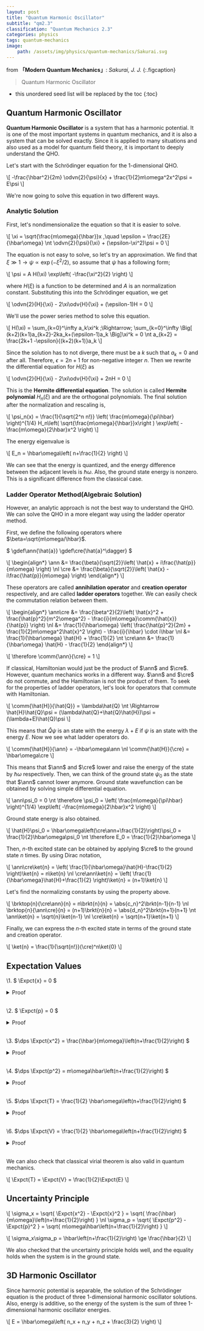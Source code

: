 ```yaml
---
layout: post
title: "Quantum Harmonic Oscillator"
subtitle: "qm2.3"
classification: "Quantum Mechanics 2.3"
categories: physics
tags: quantum-mechanics
image:
    path: /assets/img/physics/quantum-mechanics/Sakurai.svg
---
```


from **「Modern Quantum Mechanics」**: _Sakurai, J. J._
{:.figcaption}

> Quantum Harmonic Oscillator

<!--more-->
* this unordered seed list will be replaced by the toc
{:toc}

## Quantum Harmonic Oscillator

**Quantum Harmonic Oscillator** is a system that has a harmonic potential.
It is one of the most important systems in quantum mechanics, and it is also a system that can be solved exactly.
Since it is applied to many situations and also used as a model for quantum field theory, it is important to deeply understand the QHO.

Let's start with the Schrödinger equation for the 1-dimensional QHO.

\\[ -\frac{\hbar^2}{2m} \odvn{2}{\psi}{x} + \frac{1}{2}m\omega^2x^2\psi = E\psi \\]

We're now going to solve this equation in two different ways.

### Analytic Solution

First, let's nondimensionalize the equation so that it is easier to solve.

\\[ \xi = \sqrt{\frac{m\omega}{\hbar}}x ,\quad \epsilon = \frac{2E}{\hbar\omega} \nt
\odvn{2}{\psi}{\xi} + (\epsilon-\xi^2)\psi = 0 \\]

The equation is not easy to solve, so let's try an approximation.
We find that $\xi \gg 1 \to \psi \propto \exp(-\xi^2/2)$, so assume that $\psi$ has a following form;

\\[ \psi = A H(\xi) \exp\left( -\frac{\xi^2}{2} \right) \\]

where $H(\xi)$ is a function to be determined and $A$ is an normalization constant. Substituting this into the Schrödinger equation, we get

\\[ \odvn{2}{H}{\xi} - 2\xi\odv{H}{\xi} + (\epsilon-1)H = 0 \\]

We'll use the power series method to solve this equation.

\\[
H(\xi) = \sum_{k=0}^\infty a_k\xi^k \;\Rightarrow\;
\sum_{k=0}^\infty \Big[ (k+2)(k+1)a_{k+2}-2ka_k+(\epsilon-1)a_k \Big]\xi^k = 0 \nt
a_{k+2} = \frac{2k+1 -\epsilon}{(k+2)(k+1)}a_k
\\]

Since the solution has to not diverge, there must be a $k$ such that $a_k=0$ and after all.
Therefore, $\epsilon=2n+1$ for non-negative integer $n$. Then we rewrite the differential equation for $H(\xi)$ as

\\[ \odvn{2}{H}{\xi} - 2\xi\odv{H}{\xi} + 2nH = 0 \\]

This is the **Hermite differential equation**. The solution is called **Hermite polynomial** $H_n(\xi)$ and are the orthogonal polynomials.
The final solution after the normalization and rescaling is,

\\[ \psi_n(x) = \frac{1}{\sqrt{2^n n!}} \left( \frac{m\omega}{\pi\hbar} \right)^{1/4} H_n\left( \sqrt{\frac{m\omega}{\hbar}}x\right ) \exp\left( -\frac{m\omega}{2\hbar}x^2 \right) \\]

The energy eigenvalue is

\\[ E_n = \hbar\omega\left( n+\frac{1}{2} \right) \\]

We can see that the energy is quantized, and the energy difference between the adjacent levels is $\hbar\omega$.
Also, the ground state energy is nonzero. This is a significant difference from the classical case.

### Ladder Operator Method(Algebraic Solution)

However, an analytic approach is not the best way to understand the QHO.
We can solve the QHO in a more elegant way using the ladder operator method.

First, we define the following operators where $\beta=\sqrt{m\omega/\hbar}$.

$ \gdef\ann{\hat{a}} \gdef\cre{\hat{a}^\dagger} $

\\[ \begin{align\*}
\ann &= \frac{\beta}{\sqrt{2}}\left( \hat{x} + i\frac{\hat{p}}{m\omega} \right) \nl
\cre &= \frac{\beta}{\sqrt{2}}\left( \hat{x} - i\frac{\hat{p}}{m\omega} \right)
\end{align\*} \\]

These operators are called **annihilation operator** and **creation operator** respectively,
and are called **ladder operators** together. We can easily check the commutation relation between them.

\\[ \begin{align\*}
\ann\cre &= \frac{\beta^2}{2}\left( \hat{x}^2 + \frac{\hat{p}^2}{m^2\omega^2} - \frac{i}{m\omega}\comm{\hat{x}}{\hat{p}} \right) \nl
&= \frac{1}{\hbar\omega} \left( \frac{\hat{p}^2}{2m} + \frac{1}{2}m\omega^2\hat{x}^2 \right) - \frac{i}{\hbar} \cdot i\hbar \nl
&= \frac{1}{\hbar\omega} \hat{H} + \frac{1}{2} \nt
\cre\ann &= \frac{1}{\hbar\omega} \hat{H} - \frac{1}{2}
\end{align\*} \\]

\\[ \therefore \comm{\ann}{\cre} = 1 \\]

If classical, Hamiltonian would just be the product of $\ann$ and $\cre$.
However, quantum mechanics works in a different way. $\ann$ and $\cre$ do not commute, and the Hamiltonian is not the product of them.
To seek for the properties of ladder operators, let's look for operators that commute with Hamiltonian.

\\[ \comm{\hat{H}}{\hat{Q}} = \lambda\hat{Q} \nt
\Rightarrow \hat{H}\hat{Q}\psi = (\lambda\hat{Q}+\hat{Q}\hat{H})\psi = (\lambda+E)\hat{Q}\psi \\]

This means that $\hat{Q}\psi$ is an state with the energy $\lambda+E$ if $\psi$ is an state with the energy $E$.
Now we see what ladder operators do.

\\[ \comm{\hat{H}}{\ann} = -\hbar\omega\ann \nl
\comm{\hat{H}}{\cre} = \hbar\omega\cre \\]

This means that $\ann$ and $\cre$ lower and raise the energy of the state by $\hbar\omega$ respectively.
Then, we can think of the ground state $\psi_0$ as the state that $\ann$ cannot lower anymore.
Ground state wavefunction can be obtained by solving simple differential equation.

\\[ \ann\psi_0 = 0 \nt
\therefore \psi_0 = \left( \frac{m\omega}{\pi\hbar} \right)^{1/4} \exp\left( -\frac{m\omega}{2\hbar}x^2 \right) \\]

Ground state energy is also obtained.

\\[ \hat{H}\psi_0 = \hbar\omega\left(\cre\ann+\frac{1}{2}\right)\psi_0 = \frac{1}{2}\hbar\omega\psi_0 \nt
\therefore E_0 = \frac{1}{2}\hbar\omega \\]

Then, $n$-th excited state can be obtained by applying $\cre$ to the ground state $n$ times. By using Dirac notation,

\\[
\ann\cre\ket{n} = \left( \frac{1}{\hbar\omega}\hat{H}-\frac{1}{2} \right)\ket{n} = n\ket{n} \nl
\cre\ann\ket{n} = \left( \frac{1}{\hbar\omega}\hat{H}+\frac{1}{2} \right)\ket{n} = (n+1)\ket{n}
\\]

Let's find the normalizing constants by using the property above.

\\[
\brktop{n}{\cre\ann}{n} = n\brkt{n}{n} = \abs{c_n}^2\brkt{n-1}{n-1} \nl
\brktop{n}{\ann\cre}{n} = (n+1)\brkt{n}{n} = \abs{d_n}^2\brkt{n+1}{n+1} \nt
\ann\ket{n} = \sqrt{n}\ket{n-1} \nl
\cre\ket{n} = \sqrt{n+1}\ket{n+1}
\\]

Finally, we can express the $n$-th excited state in terms of the ground state and creation operator.

\\[ \ket{n} = \frac{1}{\sqrt{n!}}(\cre)^n\ket{0} \\]

## Expectation Values

\1. $ \Expct{x} = 0 $
<details markdown="1"> <summary> Proof </summary>

\\[ \begin{align\*}
\Expct{x} &= \brktop{n}{\hat{x}}{n} \nl
&= \frac{1}{\sqrt{2}\beta}\brktop{n}{\ann+\cre}{n} = 0
\end{align\*} \\]

</details> <br>

\2. $ \Expct{p} = 0 $
<details markdown="1"> <summary> Proof </summary>

\\[ \begin{align\*}
\Expct{p} &= \brktop{n}{\hat{p}}{n} \nl
&= \frac{1}{\sqrt{2}\beta} \frac{m\omega}{i} \brktop{n}{\ann-\cre}{n} = 0
\end{align\*} \\]

</details> <br>

\3. $\dps \Expct{x^2} = \frac{\hbar}{m\omega}\left(n+\frac{1}{2}\right) $
<details markdown="1"> <summary> Proof </summary>

\\[ \begin{align\*}
\Expct{x^2} &= \frac{1}{2\beta^2} \brkt{(\cre+\ann)n}{(\ann+\cre)n} \nl
&= \frac{1}{2\beta^2} \left( \sqrt{n}^2 + \sqrt{n+1}^2 \right) \brkt{n}{n} \nl
&= \frac{\hbar}{m\omega} \left( n+\frac{1}{2} \right)
\end{align\*} \\]

</details> <br>

\4. $\dps \Expct{p^2} = m\omega\hbar\left(n+\frac{1}{2}\right) $
<details markdown="1"> <summary> Proof </summary>

\\[ \begin{align\*}
\Expct{p^2} &= -\frac{m^2\omega^2}{2\beta^2} \brkt{(\cre-\ann)n}{(\ann-\cre)n} \nl
&= -\frac{m^2\omega^2}{2\beta^2} \left( -\sqrt{n}^2 - \sqrt{n+1}^2 \right) \brkt{n}{n} \nl
&= m\omega\hbar \left( n+\frac{1}{2} \right)
\end{align\*} \\]

</details> <br>

\5. $\dps \Expct{T} = \frac{1}{2} \hbar\omega\left(n+\frac{1}{2}\right) $
<details markdown="1"> <summary> Proof </summary>

\\[ \Expct{T} = \frac{\Expct{p^2}}{2m} \\]

</details> <br>

\6. $\dps \Expct{V} = \frac{1}{2} \hbar\omega\left(n+\frac{1}{2}\right) $
<details markdown="1"> <summary> Proof </summary>

\\[ \Expct{V} = \frac{1}{2}m\omega^2\Expct{x^2} \\]

</details> <br>

We can also check that classical virial theorem is also valid in quantum mechanics.

\\[ \Expct{T} = \Expct{V} = \frac{1}{2}\Expct{E} \\]

## Uncertainty Principle

\\[ \sigma_x = \sqrt{ \Expct{x^2} - \Expct{x}^2 } = \sqrt{ \frac{\hbar}{m\omega}\left(n+\frac{1}{2}\right) } \nl
\sigma_p = \sqrt{ \Expct{p^2} - \Expct{p}^2 } = \sqrt{ m\omega\hbar\left(n+\frac{1}{2}\right) } \\]

\\[ \sigma_x\sigma_p = \hbar\left(n+\frac{1}{2}\right) \ge \frac{\hbar}{2} \\]

We also checked that the uncertainty principle holds well, and the equality holds when the system is in the ground state.

## 3D Harmonic Oscillator

Since harmonic potential is separable, the solution of the Schrödinger equation is the product of three 1-dimensional harmonic oscillator solutions.
Also, energy is additive, so the energy of the system is the sum of three 1-dimensional harmonic oscillator energies.

\\[ E = \hbar\omega\left( n_x + n_y + n_z + \frac{3}{2} \right) \\]